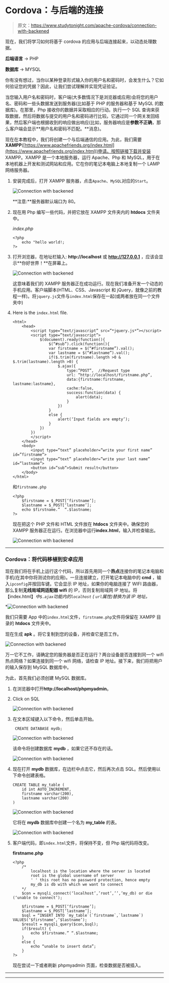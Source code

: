 # Cordova：与后端的连接

> 原文：<https://www.studytonight.com/apache-cordova/connection-with-backened>

现在，我们将学习如何将基于 cordova 的应用与后端连接起来，以动态处理数据。

**后端语言** → PHP

**数据库** → MYSQL

你有没有想过，当你以某种登录形式输入你的用户名和密码时，会发生什么？它如何验证您的凭据？因此，让我们尝试理解并实现凭证验证。

当您输入用户名和密码时，客户端(大多数情况下是浏览器或应用)会将您的用户名、密码和一些头数据发送到服务器(比如基于 PHP 的服务器和基于 MySQL 的数据库)。在那里，Php 接收你的数据并采取相应的行动。执行一个 SQL 查询来获取数据，然后将数据与提交的用户名和密码进行比较。它通过同一个网关发回结果，然后客户端也根据收到的响应做出响应(比如，服务器响应是**参数不正确**，那么客户端会显示**用户名和密码不匹配。**消息)。

现在在本教程中，我们将创建一个与后端通信的应用。为此，我们需要**XAMPP**([https://www.apachefriends.org/index.html](https://www.apachefriends.org/index.html))申请。按照链接下载并安装 XAMPP。XAMPP 是一个本地服务器，运行 Apache、Php 和 MySQL，用于在本地机器上开发和测试网站和应用。它在你的笔记本电脑上本地复制一个 LAMP 网络服务器。

1.  安装完成后，打开 XAMPP 服务器，点击`Apache`、`MySQL`对应的`Start`。

    ![Connection with backened](img/09a2b339da61435fbd9ba46fa1d49f86.png)

    **注意:**服务器默认端口为 80。

2.  现在用 Php 编写一些代码，并把它放在 XAMPP 文件夹内的 **htdocs** 文件夹中。

    *index.php*

    ```
    <?php
        echo "hello world!;
    ?>
    ```

3.  打开浏览器，在地址栏输入: **http://localhost** 或 **http://127.0.0.1** ，应该会显示**你好世界！**在屏幕上。

    ![Connection with backened](img/ce69089f95e8f2fbdb5ad17638e77a08.png)

    这意味着我们的 XAMPP 服务器正在成功运行。现在我们准备开发一个动态的手机应用。客户端脚本(HTML、CSS、Javascript 和 jQuery，就像之前的教程一样)。将`jquery.js`文件与`index.html`保存在一起(或两者放在同一个文件夹中)

4.  Here is the `index.html` file.

    ```
    <html>
        <head>
            <script type=”text/javascript” src=”*jquery.js*”></script>
            <script type=”text/javascript”>
                $(document).ready(function(){
                    $(“#sub”).click(function(){
                    var firstname = $(“#firstname”).val();
                    var lastname = $(“#lastname”).val();
                    if($.trim(firstname).length >0 & $.trim(lastname).length >0) {
                        $.ajax({
                            type:”POST”,  //Request type
                            url: “http://localhost/firstname.php”,   
                            data:{firstname:firstname, lastname:lastname},
                            cache:false,
                            success:function(data) {
                                alert(data);
                            }
                        })
                    } 
                    else {
                        alert(‘Input fields are empty’);
                    }
                })
            })
            </script>
        </head>
        <body>
            <input type=”text” placeholder=”write your first name” id=”firstname”>
            <input type=”text” placeholder=”write your last name” id=”lastname”>
            <button id=”sub”>Submit result</button>
        </body>
    </html> 
    ```

    和`firstname.php`

    ```
    <?php
        $firstname = $_POST[‘firstname’];
        $lastname = $_POST[‘lastname’];
        echo $firstname.”  “.$lastname;
    ?>
    ```

    现在把这个 PHP 文件和 HTML 文件放在 **htdocs** 文件夹中。确保您的 XAMPP 服务器正在运行。在浏览器中运行**index.html**，输入并检查输出。

    ![Connection with backened](img/a60a6c3cb11128d80ab323fe41e03292.png)

* * *

### Cordova：将代码移植到安卓应用

现在我们将在手机上运行这个代码，所以首先用同一个**热点**连接你的笔记本电脑和手机(在其中你将测试你的应用)。一旦连接建立，打开笔记本电脑中的 **cmd** ，输入`ipconfig`并按回车键。它会显示 IP 地址，如果你的电脑连接了 WIFI 路由器，那么复制**无线局域网适配器 wifi** 的 IP，否则复制局域网 IP 地址。将【index.html】*中`$.ajax`功能内的`localhost` ( `url`属性)替换为该 IP 地址。*

 *![Connection with backened](img/c4de1c998b46b30726e3dfbc908ea437.png)

我们只需要 App 中的`index.html`文件，`firstname.php`文件将保留在 XAMPP 目录的 **htdocs** 文件夹中。

现在生成 **apk** 。将它复制到您的设备，并检查它是否工作。

![Connection with backened](img/92754b7f1011c86dfecc804bb196bb93.png)

万一它不工作，请确定您的服务器是否正在运行？两台设备是否连接到同一个 wifi 热点网络？如果连接到同一个 wifi 网络，请检查 IP 地址。接下来，我们将把用户的输入保存到 MySQL 数据库中。

为此，首先我们必须创建 MySQL 数据库。

1.  在浏览器中打开**http://localhost/phpmyadmin**。

2.  Click on SQL

    ![Connection with backened](img/83d4f03cb91c9989eb347440e288d328.png)

3.  在文本区域键入以下命令，然后单击开始。

    ```
     CREATE DATABASE mydb;
    ```

    ![Connection with backened](img/08ac0389b59d297ccc3805e850e7ffa7.png)

    该命令将创建数据库 **mydb** ，如果它还不存在的话。

    ![Connection with backened](img/017d1814a551cd137e8af6cae3432e42.png)

4.  现在打开 **mydb** 数据库，在边栏中点击它，然后再次点击 SQL。然后使用以下命令创建表格。

    ```
    CREATE TABLE my_table (
        id int AUTO_INCREMENT,
        firstname varchar(200),
        lastname varchar(200)
    )
    ```

    ![Connection with backened](img/67cf93f00e15e8de889f775dbcc4301c.png)

    它将在 **mydb** 数据库中创建一个名为 **my_table** 的表。

    ![Connection with backened](img/3154cf95956c4d0cb79f872157938e42.png)

5.  客户端代码，即`index.html`文件，将保持不变，但 Php 端代码将改变。

    **firstname.php**

    ```
    <?php
        /*
            localhost is the location where the server is located
            root is the global username of server
            ' ' this root has no password protection, hence empty
            my_db is db with which we want to connect
        */
        $con = mysqli_connect(‘localhost’,’root’,’’,’my_db) or die (‘unable to connect’);

        $firstname = $_POST[‘firstname’];
        $lastname = $_POST[‘lastname’];
        $sql = “INSERT INTO `my_table`(`firstname`,`lastname`) VALUES(‘$firstname’,’$lastname’);
        $result = mysqli_query($con,$sql);
        if($result) {
            echo $firstname.” “.$lastname;
        } 
        else {
            echo “unable to insert data”;
        }	
    ?>
    ```

    现在尝试一下或者刷新 phpmyadmin 页面，检查数据是否被插入。

* * *

* * **